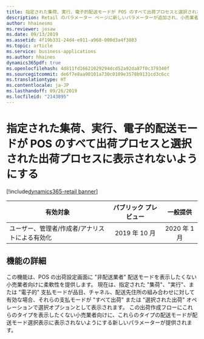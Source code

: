 ```yaml
---
title: 指定された集荷、実行、電子的配送モードが POS のすべて出荷プロセスと選択された出荷プロセスに表示されないようにする
description: Retail のパラメーター ページに新しいパラメーターが追加され、小売業者はそれを使用して、構成された集荷、実行、電子的配送モードがチャネル、品目、配送先住所の組み合わせに対して有効な場合でも [すべて出荷] および [選択された出荷] ダイアログ内のオプションとして表示されないように設定できます。
author: hhainesms
ms.reviewer: josaw
ms.date: 09/13/2019
ms.assetid: 4f19b331-24d4-e911-a968-000d3a4f3883
ms.topic: article
ms.service: business-applications
ms.author: hhaines
dynamics365pdf: true
ms.openlocfilehash: 4d811fd16621029294dcd52a92da87f0c379340f
ms.sourcegitcommit: de6f7e8aa90101a730c0109e3578b9131cd3c6cc
ms.translationtype: HT
ms.contentlocale: ja-JP
ms.lasthandoff: 09/26/2019
ms.locfileid: "2143895"
---
```

# <a name="hide-designated-pickup-carryout-and-electronic-modes-of-delivery-from-ship-all-and-ship-selected-processes-in-pos"></a>指定された集荷、実行、電子的配送モードが POS のすべて出荷プロセスと選択された出荷プロセスに表示されないようにする
[!include[dynamics365-retail banner](../includes/dynamics365-retail.md)]

| 有効対象    |  パブリック プレビュー | 一般提供 | 
| ---------- | :----------: |:----------: |
|ユーザー、管理者/作成者/アナリストによる有効化|2019 年 10 月| 2020 年 1 月|




## <a name="feature-details"></a>機能の詳細
<!--feature detail start -->
この機能は、POS の出荷設定画面に "非配送業者" 配送モードを表示したくない小売業者向けに柔軟性を提供します。  現在は、指定された "集荷"、"実行"、または "電子的" 支払モードが品目、チャネル、配送先住所の組み合わせに対して有効な場合、それらの支払モードが "すべて出荷" または "選択された出荷" オペレーションで選択オプションとして表示されます。 この出荷作成フローにこれらのタイプを表示したくない小売業者向けに、これらのタイプの配送モードが配送モード選択表示に表示されないようにする新しいパラメーターが提供されます。
<!--feature detail end -->











